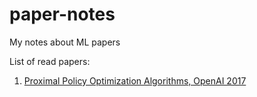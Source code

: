 # paper-notes
My notes about ML papers

List of read papers:
1. [Proximal Policy Optimization Algorithms, OpenAI 2017](Proximal%20Policy%20Optimization%20Algorithms/README.md)